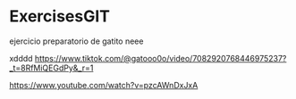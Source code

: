 # ExercisesGIT
ejercicio preparatorio de gatito neee

xdddd
https://www.tiktok.com/@gatooo0o/video/7082920768446975237?_t=8RfMiQEGdPy&_r=1


https://www.youtube.com/watch?v=pzcAWnDxJxA
